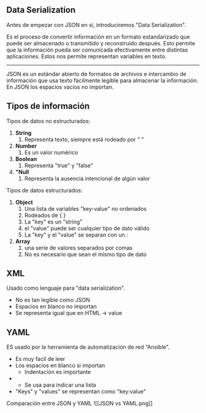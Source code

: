 ## Data Serialization

Antes de empezar con JSON en si, introduciremos "Data Serialization".

Es el proceso de convertir información en un formato estandarizado que puede ser almacenado o transmitido y reconstruido después. Esto permite que la información pueda ser comunicada efectivamente entre distintas aplicaciones.
Estos nos permite representan variables en texto.
***

JSON es un estándar abierto de formatos de archivos e intercambio de información que usa texto fácilmente legible para almacenar la información. En JSON los espacios vacíos no importan.

## Tipos de información

Tipos de datos no estructurados:
1. **String**
	1. Representa texto, siempre está rodeado por " "
2. **Number**
	1. Es un valor numérico
3. **Boolean**
	1. Representa "true" y "false"
4. **"Null**
	1. Representa la ausencia intencional de algún valor

Tipos de datos estructurados:
1. **Object**
	1. Una lista de variables "key-value" no ordenados
	2. Rodeados de { }
	3. La "key" es un "string"
	4. el "value" puede ser cualquier tipo de dato válido
	5. La "key" y el "value" se separan con un :
2. **Array**
	1. una serie de valores separados por comas
	2. No es necesario que sean el mismo tipo de dato


## XML

Usado como lenguaje para "data serialization".
- No es tan legible como JSON
- Espacios en blanco no importan
- Se representa igual que en HTML -> <key>value</key>


## YAML

ES usado por la herramienta de automatización de red "Ansible".
- Es muy facil de leer
- Los espacios en blanco si importan
	- Indentación es importante
- - Se usa para indicar una lista
- "Keys" y "values" se representan como "key:value"

Comparación entre JSON y YAML
![[JSON vs YAML.png]]